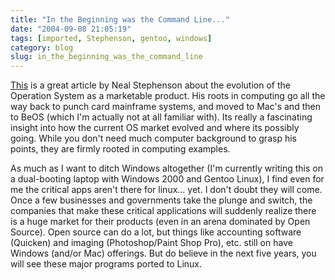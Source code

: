 ```yaml
---
title: "In the Beginning was the Command Line..."
date: "2004-09-08 21:05:19"
tags: [imported, Stephenson, gentoo, windows]
category: blog
slug: in_the_beginning_was_the_command_line
---
```


<a href="https://www.cryptonomicon.com/beginning.html">This</a> is a great article by Neal Stephenson about the evolution of the Operation System as a marketable product. His roots in computing go all the way back to punch card mainframe systems, and moved to Mac's and then to BeOS (which I'm actually not at all familiar with). Its really a fascinating insight into how the current OS market evolved and where its possibly going. While you don't need much computer background to grasp his points, they are firmly rooted in computing examples.

As much as I want to ditch Windows altogether (I'm currently writing this on a dual-booting laptop with Windows 2000 and Gentoo Linux), I find even for me the critical apps aren't there for linux... yet. I don't doubt they will come. Once a few businesses and governments take the plunge and switch, the companies that make these critical applications will suddenly realize there is a huge market for their products (even in an arena dominated by Open Source). Open source can do a lot, but things like accounting software (Quicken) and imaging (Photoshop/Paint Shop Pro), etc. still on have Windows (and/or Mac) offerings. But do believe in the next five years, you will see these major programs ported to Linux.
